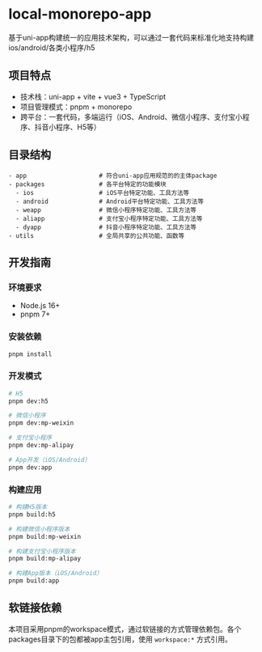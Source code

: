 # local-monorepo-app

基于uni-app构建统一的应用技术架构，可以通过一套代码来标准化地支持构建ios/android/各类小程序/h5

## 项目特点

- 技术栈：uni-app + vite + vue3 + TypeScript
- 项目管理模式：pnpm + monorepo
- 跨平台：一套代码，多端运行（iOS、Android、微信小程序、支付宝小程序、抖音小程序、H5等）

## 目录结构

```
- app                    # 符合uni-app应用规范的的主体package
- packages               # 各平台特定的功能模块
  - ios                  # iOS平台特定功能、工具方法等
  - android              # Android平台特定功能、工具方法等
  - weapp                # 微信小程序特定功能、工具方法等
  - aliapp               # 支付宝小程序特定功能、工具方法等
  - dyapp                # 抖音小程序特定功能、工具方法等
- utils                  # 全局共享的公共功能、函数等
```

## 开发指南

### 环境要求

- Node.js 16+
- pnpm 7+

### 安装依赖

```bash
pnpm install
```

### 开发模式

```bash
# H5
pnpm dev:h5

# 微信小程序
pnpm dev:mp-weixin

# 支付宝小程序
pnpm dev:mp-alipay

# App开发（iOS/Android）
pnpm dev:app
```

### 构建应用

```bash
# 构建H5版本
pnpm build:h5

# 构建微信小程序版本
pnpm build:mp-weixin

# 构建支付宝小程序版本
pnpm build:mp-alipay

# 构建App版本（iOS/Android）
pnpm build:app
```

## 软链接依赖

本项目采用pnpm的workspace模式，通过软链接的方式管理依赖包。各个packages目录下的包都被app主包引用，使用 `workspace:*` 方式引用。
